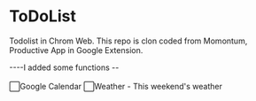 # ToDoList
Todolist in Chrom Web.
This repo is clon coded from Momontum, Productive App in Google Extension.

----I added some functions -- <br></br>
⬜Google Calendar
⬜Weather - This weekend's weather
